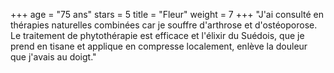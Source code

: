 +++
age = "75 ans"
stars = 5
title = "Fleur"
weight = 7
+++
"J'ai consulté en thérapies naturelles combinées car je souffre d'arthrose et d'ostéoporose. Le traitement de phytothérapie est efficace et l'élixir du Suédois, que je prend en tisane et applique en compresse localement, enlève la douleur que j'avais au doigt."
